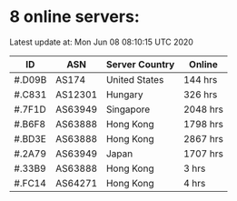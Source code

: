 # 8 online servers:

Latest update at: Mon Jun 08 08:10:15 UTC 2020

| ID | ASN | Server Country | Online |
| -- | --- | -------------- | ------ |
| #.D09B | AS174 | United States | 144 hrs |
| #.C831 | AS12301 | Hungary | 326 hrs |
| #.7F1D | AS63949 | Singapore | 2048 hrs |
| #.B6F8 | AS63888 | Hong Kong | 1798 hrs |
| #.BD3E | AS63888 | Hong Kong | 2867 hrs |
| #.2A79 | AS63949 | Japan | 1707 hrs |
| #.33B9 | AS63888 | Hong Kong | 3 hrs |
| #.FC14 | AS64271 | Hong Kong | 4 hrs |


